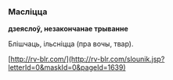 ### Масліцца
**дзеяслоў, незакончанае трыванне**

Блішчаць, ільсніцца (пра вочы, твар).

<a rel="author">[http://rv-blr.com/](http://rv-blr.com/slounik.jsp?letterId=0&maskId=0&pageId=1639)</a>
